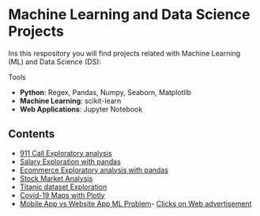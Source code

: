 # Machine Learning and Data Science Projects
Ins this respository you will find projects related with Machine Learning (ML) and Data Science (DS):

Tools 
- **Python**: Regex, Pandas, Numpy, Seaborn, Matplotlib
- **Machine Learning**: scikit-learn
- **Web Applications**: Jupyter Notebook

## Contents
- [911 Call Exploratory analysis](https://github.com/Richardbmk/datascience_machinelearning/blob/master/01-911_Exploration.ipynb)
- [Salary Exploration with pandas](https://github.com/Richardbmk/datascience_machinelearning/blob/master/01-SF%20Salaries%20Exercise.ipynb)
- [Ecommerce  Exploratory analysis with pandas](https://github.com/Richardbmk/datascience_machinelearning/blob/master/03-Ecommerce%20Purchases%20Exercise%20.ipynb)
- [Stock Market Analysis](https://github.com/Richardbmk/datascience_machinelearning/blob/master/Stocks_Analysis.ipynb)
- [Titanic dataset Exploration](https://github.com/Richardbmk/datascience_machinelearning/blob/master/Titanic_Exploration.ipynb)
- [Covid-19 Maps with Plotly](https://github.com/Richardbmk/datascience_machinelearning/blob/master/Covid-19%20Map%20Plots%20with%20Plotly.ipynb)
- [Mobile App vs Website App ML Problem](https://github.com/Richardbmk/datascience_machinelearning/blob/master/Mobile-or-Website-Problem.ipynb)- [Clicks on Web advertisement](https://github.com/Richardbmk/datascience_machinelearning/blob/master/Cliks-on-Advertisement-Problem.ipynb)